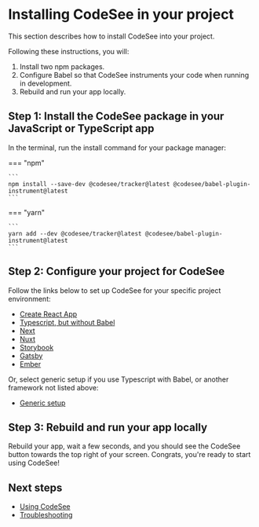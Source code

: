 # Installing CodeSee in your project

This section describes how to install CodeSee into your project.

Following these instructions, you will:

1. Install two npm packages.
2. Configure Babel so that CodeSee instruments your code when running in development.
3. Rebuild and run your app locally.


## Step 1: Install the CodeSee package in your JavaScript or TypeScript app
In the terminal, run the install command for your package manager:

=== "npm"

    ```
    npm install --save-dev @codesee/tracker@latest @codesee/babel-plugin-instrument@latest
    ```

=== "yarn"

    ```
    yarn add --dev @codesee/tracker@latest @codesee/babel-plugin-instrument@latest
    ```

## Step 2: Configure your project for CodeSee

Follow the links below to set up CodeSee for your specific project environment:

- [Create React App](/install/setup-cra)
- [Typescript, but without Babel](/install/setup-typescript-without-babel)
- [Next](/install/setup-next)
- [Nuxt](/install/setup-nuxt)
- [Storybook](/install/setup-storybook)
- [Gatsby](/install/setup-gatsby)
- [Ember](/install/setup-ember)

Or, select generic setup if you use Typescript with Babel, or another framework not listed above:

- [Generic setup](/install/setup-generic)

## Step 3: Rebuild and run your app locally

Rebuild your app, wait a few seconds, and you should see the CodeSee button towards the top right of your screen. Congrats, you're ready to start using CodeSee!


## Next steps

* [Using CodeSee](/use/quick-start)
* [Troubleshooting](/troubleshooting)